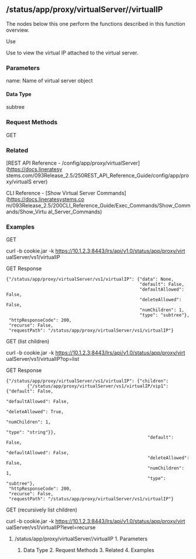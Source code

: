 ## /status/app/proxy/virtualServer/<name>/virtualIP

The nodes below this one perform the functions described in this function
overview.

Use

Use to view the virtual IP attached to the virtual server.

### Parameters

name: Name of virtual server object

#### Data Type

subtree

### Request Methods

GET

### Related

[REST API Reference - /config/app/proxy/virtualServer](https://docs.lineratesy
stems.com/093Release_2.5/250REST_API_Reference_Guide/config/app/proxy/virtualS
erver)

CLI Reference - [Show Virtual Server Commands](https://docs.lineratesystems.co
m/093Release_2.5/200CLI_Reference_Guide/Exec_Commands/Show_Commands/Show_Virtu
al_Server_Commands)

### Examples

GET

curl -b cookie.jar -k https://10.1.2.3:8443/lrs/api/v1.0/status/app/proxy/virt
ualServer/vs1/virtualIP

GET Response

    
    
    {"/status/app/proxy/virtualServer/vs1/virtualIP": {"data": None,
                                                       "default": False,
                                                       "defaultAllowed": False,
                                                       "deleteAllowed": False,
                                                       "numChildren": 1,
                                                       "type": "subtree"},
     "httpResponseCode": 200,
     "recurse": False,
     "requestPath": "/status/app/proxy/virtualServer/vs1/virtualIP"}
    

GET (list children)

curl -b cookie.jar -k https://10.1.2.3:8443/lrs/api/v1.0/status/app/proxy/virt
ualServer/vs1/virtualIP?op=list

GET Response

    
    
    {"/status/app/proxy/virtualServer/vs1/virtualIP": {"children": 
            {"/status/app/proxy/virtualServer/vs1/virtualIP/vip1": {"default": False,
                                                                    "defaultAllowed": False,
                                                                    "deleteAllowed": True,
                                                                    "numChildren": 1,
                                                                    "type": "string"}},
                                                          "default": False,
                                                          "defaultAllowed": False,
                                                          "deleteAllowed": False,
                                                          "numChildren": 1,
                                                          "type": "subtree"},
     "httpResponseCode": 200,
     "recurse": False,
     "requestPath": "/status/app/proxy/virtualServer/vs1/virtualIP"}
    

GET (recursively list children)

curl -b cookie.jar -k https://10.1.2.3:8443/lrs/api/v1.0/status/app/proxy/virt
ualServer/vs1/virtualIP?level=recurse

  1. /status/app/proxy/virtualServer/<name>/virtualIP
    1. Parameters
      1. Data Type
    2. Request Methods
    3. Related
    4. Examples


